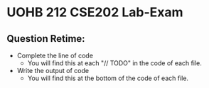# UOHB 212 CSE202 Lab-Exam
## Question Retime:
- Complete the line of code
  - You will find this at each "// TODO" in the code of each file.
- Write the output of code
  - You will find this at the bottom of the code of each file.
